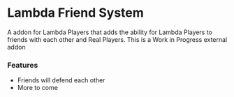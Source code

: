 # Lambda Friend System

A addon for Lambda Players that adds the ability for Lambda Players to friends with each other and Real Players. This is a Work in Progress external addon

### Features

- Friends will defend each other
- More to come 


